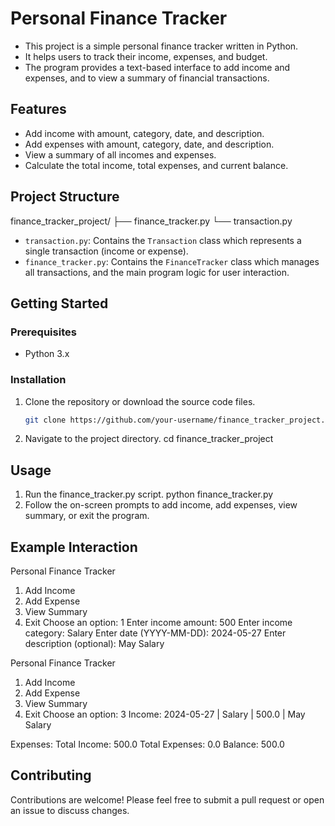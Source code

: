 # Personal Finance Tracker
- This project is a simple personal finance tracker written in Python. 
- It helps users to track their income, expenses, and budget. 
- The program provides a text-based interface to add income and expenses, and to view a summary of financial transactions.

## Features
- Add income with amount, category, date, and description.
- Add expenses with amount, category, date, and description.
- View a summary of all incomes and expenses.
- Calculate the total income, total expenses, and current balance.

## Project Structure
finance_tracker_project/
├── finance_tracker.py
└── transaction.py

- `transaction.py`: Contains the `Transaction` class which represents a single transaction (income or expense).
- `finance_tracker.py`: Contains the `FinanceTracker` class which manages all transactions, and the main program logic for user interaction.

## Getting Started
### Prerequisites
- Python 3.x

### Installation
1. Clone the repository or download the source code files.
   ```bash
   git clone https://github.com/your-username/finance_tracker_project.git
   
2. Navigate to the project directory.
   cd finance_tracker_project

## Usage
1. Run the finance_tracker.py script.
   python finance_tracker.py
2. Follow the on-screen prompts to add income, add expenses, view summary, or exit the program.

## Example Interaction
Personal Finance Tracker
1. Add Income
2. Add Expense
3. View Summary
4. Exit
Choose an option: 1
Enter income amount: 500
Enter income category: Salary
Enter date (YYYY-MM-DD): 2024-05-27
Enter description (optional): May Salary

Personal Finance Tracker
1. Add Income
2. Add Expense
3. View Summary
4. Exit
Choose an option: 3
Income:
2024-05-27 | Salary | 500.0 | May Salary

Expenses:
Total Income: 500.0
Total Expenses: 0.0
Balance: 500.0

## Contributing
Contributions are welcome! Please feel free to submit a pull request or open an issue to discuss changes.

